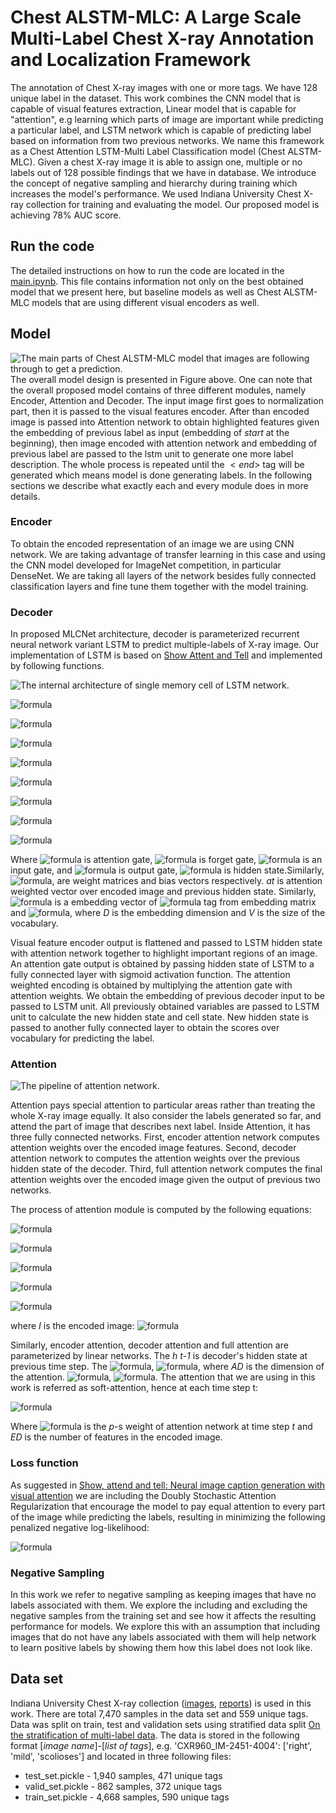# Chest ALSTM-MLC: A Large Scale Multi-Label Chest X-ray Annotation and Localization Framework

The annotation of Chest X-ray images with one or more tags. We have 128 unique label in the dataset. This work combines the CNN model that is capable of visual features extraction, Linear model that is capable for "attention", e.g learning which parts of image are important while predicting a particular label, and LSTM network which is capable of predicting label based on information from two previous networks. We name this framework as a Chest Attention LSTM-Multi Label Classification model (Chest ALSTM-MLC). Given a chest X-ray image it is able to assign one, multiple or no labels out of 128 possible findings that we have in database. We introduce the concept of negative sampling and hierarchy during training which increases the model's performance. We used Indiana University Chest X-ray collection for training and evaluating the model. Our proposed model is achieving 78\% AUC score. 

## Run the code
The detailed instructions on how to run the code are located in the [main.ipynb](https://github.com/RufinaMay/MedicalReports_v1/blob/master/main.py). This file contains information not only on the best obtained model that we present here, but baseline models as well as Chest ALSTM-MLC models that are using different visual encoders as well. 

## Model
![The main parts of Chest ALSTM-MLC model that images are following through to get a prediction.](https://github.com/RufinaMay/MedicalReports_v1/raw/master/model_diagrams/methodology_overall.png)
The overall model design is presented in Figure above. One can note that the overall proposed model contains of three different modules, namely Encoder, Attention and Decoder. The input image first goes to normalization part, then it is passed to the visual features encoder. After than encoded image is passed into Attention network to obtain highlighted features given the embedding of previous label as input (embedding of *start* at the beginning), then image encoded with attention network and embedding of previous label are passed to the lstm unit to generate one more label description. The whole process is repeated until the $<end>$ tag will be generated which means model is done generating labels. In the following sections we describe what exactly each and every module does in more details.
  ### Encoder
  To obtain the encoded representation of an image we are using CNN network. We are taking advantage of transfer learning in this case and using the CNN model developed for ImageNet competition, in particular DenseNet. We are taking all layers of the network besides fully connected classification layers and fine tune them together with the model training. 
  ### Decoder
  In proposed MLCNet architecture, decoder is parameterized recurrent neural network variant LSTM to predict  multiple-labels of X-ray image. Our implementation of LSTM is based on  [Show Attent and Tell](https://arxiv.org/abs/1502.03044) and implemented by following functions.
  
  ![The internal architecture of single memory cell of LSTM network.](https://github.com/RufinaMay/MedicalReports_v1/raw/master/model_diagrams/decoder.png)
  

![formula](https://render.githubusercontent.com/render/math?math=g_t=\sigma(W_g\cdot{a_t}%2B{b_g}))

![formula](https://render.githubusercontent.com/render/math?math=f_t=\sigma({W_f}{[h_{t-1},g_t,e_{m,t}]}%2B{b_f}))

![formula](https://render.githubusercontent.com/render/math?math=i_t=\sigma({W_i}{[h_{t-1},g_t,e_{m,t}]}%2B{b_i}))

![formula](https://render.githubusercontent.com/render/math?math=\hat{C_t}=tanh(W_c{[h_{t-1},g_t,e_{m,t}]}%2B{b_c}))

![formula](https://render.githubusercontent.com/render/math?math=\hat{C_t}=f_t*C_{t-1}%2B{i_t}*\hat{C_t})

![formula](https://render.githubusercontent.com/render/math?math=o_t=\sigma(W_o{[h_{t-1},g_t,e_{m,t}]}%2B{b_o}))

![formula](https://render.githubusercontent.com/render/math?math=h_t=o_t*tanh(C_t))

![formula](https://render.githubusercontent.com/render/math?math=a_t=attention([encoder(image),h_{t-1}]))


Where ![formula](https://render.githubusercontent.com/render/math?math=g_t) is attention gate, ![formula](https://render.githubusercontent.com/render/math?math=f_t) is forget gate, ![formula](https://render.githubusercontent.com/render/math?math=i_t) is an input gate, and ![formula](https://render.githubusercontent.com/render/math?math=o_t) is output gate, ![formula](https://render.githubusercontent.com/render/math?math=h_t) is hidden state.Similarly, ![formula](https://render.githubusercontent.com/render/math?math=W_g,W_f,W_i,W_c,W_o,b_g,b_f,b_i,b_c,bo), are weight matrices and bias vectors respectively. *at* is attention weighted vector over encoded image and previous hidden state. Similarly,
![formula](https://render.githubusercontent.com/render/math?math=e_{m,t}\in{R^D}) is a embedding vector of ![formula](https://render.githubusercontent.com/render/math?math=m^{th}) tag from embedding matrix and ![formula](https://render.githubusercontent.com/render/math?math=E\in{R^{DxV}}), where *D* is the embedding dimension and *V* is the size of the vocabulary. 
 
 Visual feature encoder output is flattened and passed to LSTM hidden state with attention network together to highlight important regions of an image. An attention gate output is obtained by passing hidden state of LSTM to a fully connected layer with sigmoid activation function. The attention weighted encoding is obtained by multiplying the attention gate with attention weights. We obtain the embedding of previous decoder input to be passed to LSTM unit. All previously obtained variables are passed to LSTM unit to calculate the new hidden state and cell state. New hidden state is passed to another fully connected layer to obtain the scores over vocabulary for predicting the label.
  
  
### Attention
  ![The pipeline of attention network.](https://github.com/RufinaMay/MedicalReports_v1/raw/master/model_diagrams/attention.png)
  
Attention pays special attention to particular areas rather than treating the whole X-ray image equally. It also consider the labels generated so far, and attend the part of image that describes next label. Inside Attention, it has three fully connected networks. First, encoder attention network computes attention weights over the encoded image features. Second, decoder attention network to computes the attention weights over the previous hidden state of the decoder. Third, full attention network computes the final attention weights over the encoded image given the output of previous two networks.

The process of attention module is computed by the following equations:

![formula](https://render.githubusercontent.com/render/math?math=a_e=EncoderAttention(I))

![formula](https://render.githubusercontent.com/render/math?math=a_d=DecoderAttention(h_{t-1}))

![formula](https://render.githubusercontent.com/render/math?math=a_f=FullAttention(ReLU(a_e+a_d)))

![formula](https://render.githubusercontent.com/render/math?math=\alpha=SoftMax(a_f))

![formula](https://render.githubusercontent.com/render/math?math=Out=I*\alpha)

where *I* is the encoded image: ![formula](https://render.githubusercontent.com/render/math?math=I\in{R}^{size{x}size{x}dim})

Similarly, encoder attention, decoder attention and full attention are parameterized by linear networks. The *h t-1* is decoder's hidden state at previous time step. The ![formula](https://render.githubusercontent.com/render/math?math=a_e\in{R}^{AD}), ![formula](https://render.githubusercontent.com/render/math?math=a_d\in{R}^{AD}),  where *AD* is the dimension of the attention. ![formula](https://render.githubusercontent.com/render/math?math=a_f\in{R}^{1}), ![formula](https://render.githubusercontent.com/render/math?math=\alpha\in{R}^{size{X}size{X}dim}). The attention that we are using in this work is referred as soft-attention, hence at each time step t:

![formula](https://render.githubusercontent.com/render/math?math=\sum_{p=1}^{p=ED}\alpha_{p,t}=1)

Where ![formula](https://render.githubusercontent.com/render/math?math=\alpha_{p,t}) is the *p*-s weight of attention network at time step *t* and *ED* is the number of features in the encoded image.


### Loss function
As suggested in [Show, attend and tell: Neural image caption generation with visual attention](http://www.jmlr.org/proceedings/papers/v37/xuc15.pdf) we are including the Doubly Stochastic Attention Regularization that encourage the model to pay equal attention to every part of the image while predicting the labels, resulting in minimizing the following penalized negative log-likelihood: 

![formula](https://render.githubusercontent.com/render/math?math=loss=-log(p(y|x))+\lambda\sum_i^{L}(1-\sum_t^Ca_{ti})^2)

### Negative Sampling
In this work we refer to negative sampling as keeping images that have no labels associated with them. We explore the including and excluding the negative samples from the training set and see how it affects the resulting performance for models. We explore this with an assumption that including images that do not have any labels associated with them will help network to learn positive labels by showing them how this label does not look like. 

## Data set
Indiana University Chest X-ray collection ([images](https://openi.nlm.nih.gov/imgs/collections/NLMCXR_png.tgz), [reports](https://openi.nlm.nih.gov/imgs/collections/NLMCXR_reports.tgz)) is used in this work. There are total 7,470 samples in the data set and 559 unique tags. Data was split on train, test and validation sets using stratified data split [On the stratification of multi-label data](https://link.springer.com/chapter/10.1007/978-3-642-23808-6_10). The data is stored in the following format [*image name*]-[*list of tags*], e.g. 'CXR960_IM-2451-4004': ['right', 'mild', 'scolioses'] and located in three following files:
- test_set.pickle - 1,940 samples, 471 unique tags
- valid_set.pickle - 862 samples, 372 unique tags
- train_set.pickle - 4,668 samples, 590 unique tags

